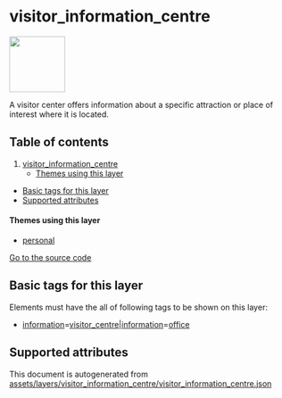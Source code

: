 

 visitor_information_centre 
============================



<img src='https://mapcomplete.osm.be/./assets/layers/visitor_information_centre/information.svg' height="100px"> 

A visitor center offers information about a specific attraction or place of interest where it is located.




## Table of contents

1. [visitor_information_centre](#visitor_information_centre)
      * [Themes using this layer](#themes-using-this-layer)
  - [Basic tags for this layer](#basic-tags-for-this-layer)
  - [Supported attributes](#supported-attributes)










#### Themes using this layer 





  - [personal](https://mapcomplete.osm.be/personal)


[Go to the source code](../assets/layers/visitor_information_centre/visitor_information_centre.json)



 Basic tags for this layer 
---------------------------



Elements must have the all of following tags to be shown on this layer:



  - <a href='https://wiki.openstreetmap.org/wiki/Key:information' target='_blank'>information</a>=<a href='https://wiki.openstreetmap.org/wiki/Tag:information%3Dvisitor_centre' target='_blank'>visitor_centre</a>|<a href='https://wiki.openstreetmap.org/wiki/Key:information' target='_blank'>information</a>=<a href='https://wiki.openstreetmap.org/wiki/Tag:information%3Doffice' target='_blank'>office</a>




 Supported attributes 
----------------------

 

This document is autogenerated from [assets/layers/visitor_information_centre/visitor_information_centre.json](https://github.com/pietervdvn/MapComplete/blob/develop/assets/layers/visitor_information_centre/visitor_information_centre.json)